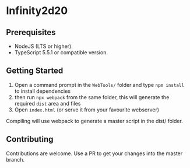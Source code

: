# Infinity2d20

## Prerequisites
- NodeJS (LTS or higher).
- TypeScript 5.5.1 or compatible version.

## Getting Started
1. Open a command prompt in the ```WebTools/``` folder and type ```npm install``` to install dependencies
2. then run ```npx webpack``` from the same folder, this will generate the required ```dist``` area and files
3. Open ```index.html``` (or serve it from your favourite webserver)

Compiling will use webpack to generate a master script in the dist/ folder.

## Contributing
Contributions are welcome. Use a PR to get your changes into the master branch.
